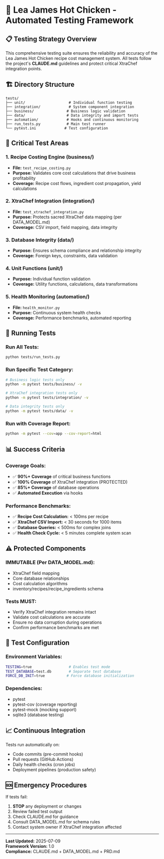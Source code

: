 # 🧪 Lea James Hot Chicken - Automated Testing Framework

## 📋 **Testing Strategy Overview**

This comprehensive testing suite ensures the reliability and accuracy of the Lea James Hot Chicken recipe cost management system. All tests follow the project's **CLAUDE.md** guidelines and protect critical XtraChef integration points.

## 🏗️ **Directory Structure**

```
tests/
├── unit/                    # Individual function testing
├── integration/             # System component integration  
├── business/               # Business logic validation
├── data/                   # Data integrity and import tests
├── automation/             # Hooks and continuous monitoring
├── run_tests.py            # Main test runner
└── pytest.ini             # Test configuration
```

## 🎯 **Critical Test Areas**

### **1. Recipe Costing Engine** (business/)
- **File:** `test_recipe_costing.py`
- **Purpose:** Validates core cost calculations that drive business profitability
- **Coverage:** Recipe cost flows, ingredient cost propagation, yield calculations

### **2. XtraChef Integration** (integration/)
- **File:** `test_xtrachef_integration.py`  
- **Purpose:** Protects sacred XtraChef data mapping (per DATA_MODEL.md)
- **Coverage:** CSV import, field mapping, data integrity

### **3. Database Integrity** (data/)
- **Purpose:** Ensures schema compliance and relationship integrity
- **Coverage:** Foreign keys, constraints, data validation

### **4. Unit Functions** (unit/)
- **Purpose:** Individual function validation
- **Coverage:** Utility functions, calculations, data transformations

### **5. Health Monitoring** (automation/)
- **File:** `health_monitor.py`
- **Purpose:** Continuous system health checks
- **Coverage:** Performance benchmarks, automated reporting

## 🚀 **Running Tests**

### **Run All Tests:**
```bash
python tests/run_tests.py
```

### **Run Specific Test Category:**
```bash
# Business logic tests only
python -m pytest tests/business/ -v

# XtraChef integration tests only  
python -m pytest tests/integration/ -v

# Data integrity tests only
python -m pytest tests/data/ -v
```

### **Run with Coverage Report:**
```bash
python -m pytest --cov=app --cov-report=html
```

## 📊 **Success Criteria**

### **Coverage Goals:**
- ✅ **90%+ Coverage** of critical business functions
- ✅ **100% Coverage** of XtraChef integration (PROTECTED)
- ✅ **85%+ Coverage** of database operations
- ✅ **Automated Execution** via hooks

### **Performance Benchmarks:**
- ✅ **Recipe Cost Calculation:** < 100ms per recipe
- ✅ **XtraChef CSV Import:** < 30 seconds for 1000 items
- ✅ **Database Queries:** < 500ms for complex joins
- ✅ **Health Check Cycle:** < 5 minutes complete system scan

## ⚠️ **Protected Components**

### **IMMUTABLE (Per DATA_MODEL.md):**
- XtraChef field mapping
- Core database relationships  
- Cost calculation algorithms
- inventory/recipes/recipe_ingredients schema

### **Tests MUST:**
- Verify XtraChef integration remains intact
- Validate cost calculations are accurate
- Ensure no data corruption during operations
- Confirm performance benchmarks are met

## 🔧 **Test Configuration**

### **Environment Variables:**
```bash
TESTING=true                 # Enables test mode
TEST_DATABASE=test.db        # Separate test database
FORCE_DB_INIT=true          # Force database initialization
```

### **Dependencies:**
- pytest
- pytest-cov (coverage reporting)
- pytest-mock (mocking support)
- sqlite3 (database testing)

## 📈 **Continuous Integration**

Tests run automatically on:
- Code commits (pre-commit hooks)
- Pull requests (GitHub Actions)
- Daily health checks (cron jobs)
- Deployment pipelines (production safety)

## 🆘 **Emergency Procedures**

If tests fail:
1. **STOP** any deployment or changes
2. Review failed test output
3. Check CLAUDE.md for guidance
4. Consult DATA_MODEL.md for schema rules
5. Contact system owner if XtraChef integration affected

---

**Last Updated:** 2025-07-09  
**Framework Version:** 1.0  
**Compliance:** CLAUDE.md + DATA_MODEL.md + PRD.md
